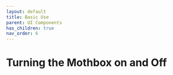 ```yaml
---
layout: default
title: Basic Use
parent: UI Components
has_children: true
nav_order: 6
---
```


# Turning the Mothbox on and Off
